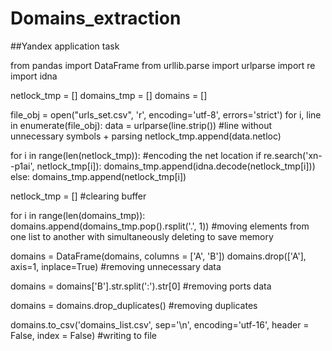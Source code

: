 # Domains_extraction
##Yandex application task


from pandas import DataFrame
from urllib.parse import urlparse
import re
import idna

netlock_tmp = []
domains_tmp = []
domains = []

file_obj = open("urls_set.csv", 'r', encoding='utf-8', errors='strict')
for i, line in enumerate(file_obj):
    data = urlparse(line.strip()) #line without unnecessary symbols + parsing
    netlock_tmp.append(data.netloc)
    
for i in range(len(netlock_tmp)): #encoding the net location
    if re.search('xn--p1ai', netlock_tmp[i]):
        domains_tmp.append(idna.decode(netlock_tmp[i]))
    else:
        domains_tmp.append(netlock_tmp[i]) 

netlock_tmp = [] #clearing buffer

for i in range(len(domains_tmp)):
    domains.append(domains_tmp.pop().rsplit('.', 1)) #moving elements from one list to another with simultaneously deleting to save memory

domains = DataFrame(domains, columns = ['A', 'B'])
domains.drop(['A'], axis=1, inplace=True) #removing unnecessary data

domains = domains['B'].str.split('\:').str[0] #removing ports data

domains = domains.drop_duplicates() #removing duplicates

domains.to_csv('domains_list.csv', sep='\n', encoding='utf-16', header = False, index = False) #writing to file

